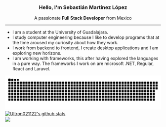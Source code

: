 <p align="center">
   <h3 align="center">Hello, I'm Sebastián Martínez López</h3>
</p>
<p align="center">A passionate <strong>Full Stack Developer</strong> from Mexico</p>
<hr>
<ul>
 <li>I am a student at the University of Guadalajara.</li>
 <li>I study computer engineering because I like to develop programs that at the time aroused my curiosity about how they work.</li>
 <li>I work from backend to frontend, I create desktop applications and I am exploring new horizons.</li>
 <li>I am working with frameworks, this after having explored the languages in a pure way. The frameworks I work on are microsoft .NET, Regular, React and Laravel.</li>
</ul>

<a href="https://github.com/Ultron021122"><img src="snake.svg"></a>
<a href="#"><img align="center" src="https://github-readme-stats.vercel.app/api?username=Ultron021122&show_icons=true&theme=dark&hide_border=false&repo=github-readme-stats" alt="Ultron021122's github stats" /></a>
<br>
<a href="#"><img align="center" src="https://github-readme-stats.vercel.app/api/top-langs/?username=Ultron021122&langs_count=5&theme=dark&hide_border=false&repo=github-readme-stats" /></a>
